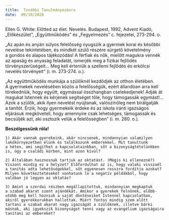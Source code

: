 ```yaml
---
title:  További Tanulmányozásra
date:  09/10/2020
---
```


Ellen G. White: Előtted az élet. Nevelés. Budapest, 1992, Advent Kiadó, „Előkészület”, „Együttműködés” és „Fegyelmezés” c. fejezetei, 273-294. o.

„Az apán és anyán súlyos felelősség nyugszik a gyermek korai és későbbi nevelése tekintetében, és mindkét szülő részére sürgető követelmény a gondos és alapos tájékozódás! A férfiak és nők, mielőtt magukra vennék az apaság és anyaság feladatát, ismerjék meg a fizikai fejlődés törvényszerűségeit… Meg kell érteniük a szellemi fejlődés és erkölcsi nevelés törvényeit” (i. m. 273-274. o.).

„Az együttműködés munkája a szülőknél kezdődjék az otthon életében. A gyermekek nevelésében közös a felelősségük, ezért állandóan arra kell törekedniük, hogy együtt, egymással összhangban cselekedjenek! Adják át magukat Istennek és kérjenek segítséget tőle, hogy támogassák egymást!… Azok a szülők, akik ilyen nevelést nyújtanak, valószínűleg nem bírálgatják a tanítót. Érzik, hogy gyermekeik érdeke és az iskola iránti igazságos eljárásuk megköveteli, hogy amennyire csak lehetséges, támogassák és becsüljék azt, aki osztozik velük a felelősségben” (i. m. 280. o.).

**Beszélgessünk róla!**

`1) Akár vannak gyerekeink, akár nincsenek, mindannyian valamilyen lakókörnyezetben élünk és találkozunk emberekkel. Mit tanultunk a héten, ami segíthet a kapcsolatainkban, sőt a bizonyságtételünkben is, úgy a családi körben, mint azon kívül?`

`2) Általában hasznosnak tartjuk az oktatást. (Mégis ki ellenezné?) Viszont mindig ez a helyzet? Előfordulhat az is, hogy valaki visszaél a tanítás adta lehetőségekkel, sőt egyenesen rosszra fordítja azokat? Milyen következtetéseket vonhatunk le a negatív példákból, hogy valóban jó legyen az oktatás?`

`3) Amint a szerdai részben megállapítottuk, mindannyian megkaptuk a szabad akarat szent ajándékát. Amikor a gyerekek felnőnek, előbb-utóbb meg kell hozniuk a saját döntéseiket Istennel kapcsolatban, akiről gyerekkorukban hallottak. Miért fontos mindig szem előtt tartani a szabad akarat nagy igazságát a szülőknek, illetve bárki másnak, aki igyekszik bizonyságot tenni vagy az evangélium igazságaira tanítani az embereket? `